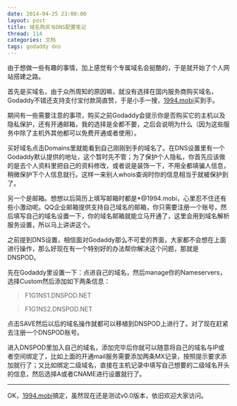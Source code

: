 ```yaml
---
date: 2014-04-25 23:00:00
layout: post
title: 域名购买与DNS配置笔记
thread: 114
categories: 文档
tags: godaddy dns
---
```


由于想做一些有趣的事情，加上感觉有个专属域名会挺酷的，于是就开始了个人网站搭建之路。

首先是买域名，由于众所周知的原因嘛，就没有选择在国内服务商购买域名，Godaddy不错还支持支付宝付款简直赞，于是小手一搜，[1994.mobi](http://1994.mobi/)买到手。

期间有一些需要注意的事项，购买之前Godaddy会提示你是否购买它的主机以及隐私保护，还有开通邮箱，我的选择是全都不要，之后会说明为什么（因为这些服务中除了主机外其他都可以免费开通或者使用）。

买好域名点击Domains里就能看到自己刚刚到手的域名了。在DNS设置里有一个Godaddy默认提供的地址，这个暂时先不管；为了保护个人隐私，你首先应该做的是去个人资料里把自己的资料修改，或者说是装饰一下，不用全都填骗人信息，稍微保护下个人信息就行。这样一来别人whois查询时你的信息相当于就被保护到了。

另一个是邮箱。想想以后简历上填写邮箱时都是*@1994.mobi，心里忍不住还有些小激动呢。QQ企业邮箱提供支持自己域名的邮箱，你只需要注册一个账号，然后填写自己的域名设置一下，你的域名邮箱就能立马开通了，这里会用到域名解析服务设置，所以马上讲讲这个。

之前提到DNS设置，相信面对Godaddy那么不可爱的界面，大家都不会想在上面进行操作，那么好现在有一个特别好的办法帮你解决这个问题，那就是DNSPOD。

先在Godaddy里设置一下：点进自己的域名，然后manage你的Nameservers，选择Custom然后添加如下两条信息：

>F1G1NS1.DNSPOD.NET

>F1G1NS2.DNSPOD.NET

点击SAVE然后以后的域名操作就都可以移植到DNSPOD上进行了。对了现在赶紧去注册一个DNSPOD账号。

进入DNSPOD里加入自己的域名，添加完毕后你就可以随意将自己的域名与IP或者空间绑定了，比如上面的开通mail服务需要添加两条MX记录，按照提示要求添加就行了；又比如绑定二级域名，直接在主机记录中填写自己想要的二级域名开头的信息，然后选择A或者CNAME进行设置就行了。

----

OK，[1994.mobi](http://1994.mobi/)搞定，虽然现在还是测试v0.0版本，依旧欢迎大家访问。